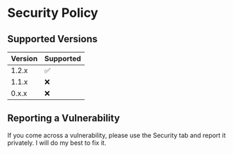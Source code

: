 # Security Policy

## Supported Versions
| Version | Supported          |
| ------- | ------------------ |
| 1.2.x   | :white_check_mark: |
| 1.1.x   | :x: |
| 0.x.x   | :x: |

## Reporting a Vulnerability

If you come across a vulnerability, please use the Security tab and report it privately. I will do my best to fix it.
